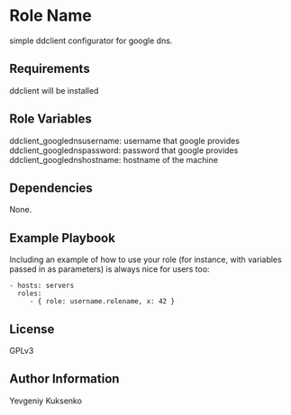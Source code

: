 Role Name
=========

simple ddclient configurator for google dns.

Requirements
------------

ddclient will be installed

Role Variables
--------------

ddclient_googlednsusername: username that google provides
ddclient_googlednspassword: password that google provides
ddclient_googlednshostname: hostname of the machine

Dependencies
------------

None.

Example Playbook
----------------

Including an example of how to use your role (for instance, with variables passed in as parameters) is always nice for users too:

    - hosts: servers
      roles:
         - { role: username.rolename, x: 42 }

License
-------

GPLv3

Author Information
------------------

Yevgeniy Kuksenko
